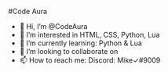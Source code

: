    #Code Aura

- 👋 Hi, I’m @CodeAura
- 👀 I’m interested in HTML, CSS, Python, Lua
- 🌱 I’m currently learning: Python & Lua
- 💞️ I’m looking to collaborate on 
- 📫 How to reach me: Discord: Mike✓#9009


